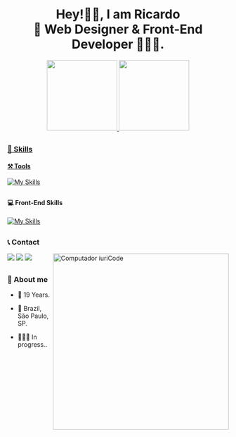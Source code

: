 <h1 align="center">Hey!✌🏻, I am Ricardo <br> 🎨 Web Designer & Front-End Developer 🧑🏻‍💻.</h1>
<div align="center">
  <a href="https://github.com/ricardocamarinha">
    <img height="160em" src="https://github-readme-stats.vercel.app/api/top-langs/?username=ricardocamarinha&layout=compact&langs_count=7&theme=tokyonight"/>
  <img height="160em" src="https://github-readme-stats.vercel.app/api?username=ricardocamarinha&show_icons=true&theme=tokyonight&include_all_commits=true&count_private=true"/>
</div>

##

  ### 🎯 Skills
  
  #### ⚒️ Tools
[![My Skills](https://skillicons.dev/icons?i=git,figma,photoshop,premiere,vscode&theme=dark)](https://skillicons.dev)
##
  #### 💻 Front-End Skills
[![My Skills](https://skillicons.dev/icons?i=html,css,js,react,ts&theme=dark)](https://skillicons.dev)
##
 
   ### 📞 Contact

 <img src="https://raw.githubusercontent.com/MicaelliMedeiros/micaellimedeiros/master/image/computer-illustration.png" min-width="400px" max-width="400px" width="400px" align="right" alt="Computador iuriCode">
<div>
  <a href="https://api.whatsapp.com/send/?phone=5511977502241&text&type=phone_number&app_absent=0" target="_blank"><img src="https://img.shields.io/badge/-Whatsapp-%darkgreen?style=for-the-badge&logo=whatsapp&logoColor=white" target="_blank"></a>
  <a href="https://www.linkedin.com/in/riicardocamarinha" target="_blank"><img src="https://img.shields.io/badge/-LinkedIn-%230077B5?style=for-the-badge&logo=linkedin&logoColor=white" target="_blank"></a> 
  <a href = "mailto:ricardocamarinhadev@gmail.com"><img src="https://img.shields.io/badge/Gmail-D14836?style=for-the-badge&logo=gmail&logoColor=white" target="_blank"></a>
</div>

##

  ### 📜 About me
  
- 🍁 19 Years.
  
- 📍 Brazil, São Paulo, SP.
  
- 👨🏻‍🎓 In progress..
  
##
